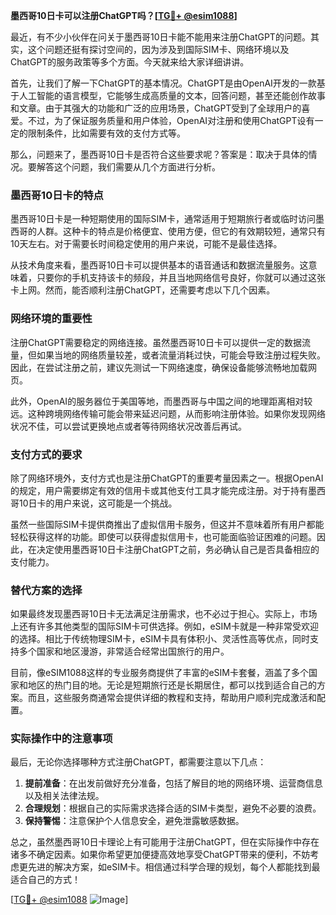 **墨西哥10日卡可以注册ChatGPT吗？[[TG💪+ @esim1088](https://t.me/s/esim1088)]**

最近，有不少小伙伴在问关于墨西哥10日卡能不能用来注册ChatGPT的问题。其实，这个问题还挺有探讨空间的，因为涉及到国际SIM卡、网络环境以及ChatGPT的服务政策等多个方面。今天就来给大家详细讲讲。

首先，让我们了解一下ChatGPT的基本情况。ChatGPT是由OpenAI开发的一款基于人工智能的语言模型，它能够生成高质量的文本，回答问题，甚至还能创作故事和文章。由于其强大的功能和广泛的应用场景，ChatGPT受到了全球用户的喜爱。不过，为了保证服务质量和用户体验，OpenAI对注册和使用ChatGPT设有一定的限制条件，比如需要有效的支付方式等。

那么，问题来了，墨西哥10日卡是否符合这些要求呢？答案是：取决于具体的情况。要解答这个问题，我们需要从几个方面进行分析。

### 墨西哥10日卡的特点

墨西哥10日卡是一种短期使用的国际SIM卡，通常适用于短期旅行者或临时访问墨西哥的人群。这种卡的特点是价格便宜、使用方便，但它的有效期较短，通常只有10天左右。对于需要长时间稳定使用的用户来说，可能不是最佳选择。

从技术角度来看，墨西哥10日卡可以提供基本的语音通话和数据流量服务。这意味着，只要你的手机支持该卡的频段，并且当地网络信号良好，你就可以通过这张卡上网。然而，能否顺利注册ChatGPT，还需要考虑以下几个因素。

### 网络环境的重要性

注册ChatGPT需要稳定的网络连接。虽然墨西哥10日卡可以提供一定的数据流量，但如果当地的网络质量较差，或者流量消耗过快，可能会导致注册过程失败。因此，在尝试注册之前，建议先测试一下网络速度，确保设备能够流畅地加载网页。

此外，OpenAI的服务器位于美国等地，而墨西哥与中国之间的地理距离相对较远。这种跨境网络传输可能会带来延迟问题，从而影响注册体验。如果你发现网络状况不佳，可以尝试更换地点或者等待网络状况改善后再试。

### 支付方式的要求

除了网络环境外，支付方式也是注册ChatGPT的重要考量因素之一。根据OpenAI的规定，用户需要绑定有效的信用卡或其他支付工具才能完成注册。对于持有墨西哥10日卡的用户来说，这可能是一个挑战。

虽然一些国际SIM卡提供商推出了虚拟信用卡服务，但这并不意味着所有用户都能轻松获得这样的功能。即使可以获得虚拟信用卡，也可能面临验证困难的问题。因此，在决定使用墨西哥10日卡注册ChatGPT之前，务必确认自己是否具备相应的支付能力。

### 替代方案的选择

如果最终发现墨西哥10日卡无法满足注册需求，也不必过于担心。实际上，市场上还有许多其他类型的国际SIM卡可供选择。例如，eSIM卡就是一种非常受欢迎的选择。相比于传统物理SIM卡，eSIM卡具有体积小、灵活性高等优点，同时支持多个国家和地区漫游，非常适合经常出国旅行的用户。

目前，像eSIM1088这样的专业服务商提供了丰富的eSIM卡套餐，涵盖了多个国家和地区的热门目的地。无论是短期旅行还是长期居住，都可以找到适合自己的方案。而且，这些服务商通常会提供详细的教程和支持，帮助用户顺利完成激活和配置。

### 实际操作中的注意事项

最后，无论你选择哪种方式注册ChatGPT，都需要注意以下几点：

1. **提前准备**：在出发前做好充分准备，包括了解目的地的网络环境、运营商信息以及相关法律法规。
2. **合理规划**：根据自己的实际需求选择合适的SIM卡类型，避免不必要的浪费。
3. **保持警惕**：注意保护个人信息安全，避免泄露敏感数据。

总之，虽然墨西哥10日卡理论上有可能用于注册ChatGPT，但在实际操作中存在诸多不确定因素。如果你希望更加便捷高效地享受ChatGPT带来的便利，不妨考虑更先进的解决方案，如eSIM卡。相信通过科学合理的规划，每个人都能找到最适合自己的方式！

[[TG💪+ @esim1088](https://t.me/s/esim1088) ![Image](https://i.postimg.cc/4NQfJmqS/Snipaste-2025-05-13-00-14-12.png)]
